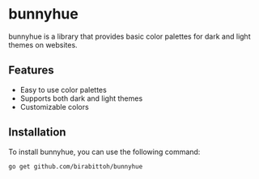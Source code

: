 # bunnyhue

bunnyhue is a library that provides basic color palettes for dark and light themes on websites.

## Features

- Easy to use color palettes
- Supports both dark and light themes
- Customizable colors

## Installation

To install bunnyhue, you can use the following command:

```sh
go get github.com/birabittoh/bunnyhue
```
